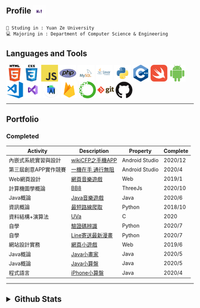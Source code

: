 ## Profile <img align="center" height="35" width="35" src="https://github.com/axuy312/axuy312/blob/main/hi.gif" />
    🏫 Studing in : Yuan Ze University
    💻 Majoring in : Department of Computer Science & Engineering
    
## Languages and Tools
<img align="center" height="45" width="45" src="https://github.com/axuy312/axuy312/blob/main/icon/html.png" /><img align="center" height="45" width="45" src="https://github.com/axuy312/axuy312/blob/main/icon/css.png" />
<img align="center" height="45" width="45" src="https://github.com/axuy312/axuy312/blob/main/icon/javascript.png" /> 
<img align="center" height="45" width="45" src="https://github.com/axuy312/axuy312/blob/main/icon/php.png" /> 
<img align="center" height="45" width="45" src="https://github.com/axuy312/axuy312/blob/main/icon/mysql.png" /> 
<img align="center" height="45" width="45" src="https://github.com/axuy312/axuy312/blob/main/icon/java.png" /> 
<img align="center" height="45" width="45" src="https://github.com/axuy312/axuy312/blob/main/icon/python.png" /> 
<img align="center" height="45" width="45" src="https://github.com/axuy312/axuy312/blob/main/icon/cpp.png" /> 
<img align="center" height="45" width="45" src="https://github.com/axuy312/axuy312/blob/main/icon/swift.png" /> 
<img align="center" height="45" width="45" src="https://github.com/axuy312/axuy312/blob/main/icon/android.png" /> 
<img align="center" height="45" width="45" src="https://github.com/axuy312/axuy312/blob/main/icon/VScode.png" /> 
<img align="center" height="45" width="45" src="https://github.com/axuy312/axuy312/blob/main/icon/visualstudio.png" /> 
<img align="center" height="45" width="45" src="https://github.com/axuy312/axuy312/blob/main/icon/androidstudio.png" /> 
<img align="center" height="45" width="45" src="https://github.com/axuy312/axuy312/blob/main/icon/firebase.png" /> 
<img align="center" height="45" width="45" src="https://github.com/axuy312/axuy312/blob/main/icon/anaconda.png" /> 
<img align="center" height="45" width="45" src="https://github.com/axuy312/axuy312/blob/main/icon/git.png" /> 
<img align="center" height="45" width="45" src="https://github.com/axuy312/axuy312/blob/main/icon/github.png" /> 
 
 
 
-----
    

## Portfolio  

### Completed
| Activity | Description | Property | Complete |
| --------- | ---------- | ---------| ----------|
| 內嵌式系統實習與設計 | [wikiCFP之手機APP](https://github.com/axuy312/wikiCFP_APP) | Android Studio | 2020/12 |
| 第三屆創意APP實作競賽 | [一機在手 通行無阻](https://github.com/axuy312/YZU_APP_Contest-YZUPass) | Android Studio | 2020/4 |
| Web網頁設計 | [網頁音樂遊戲](https://github.com/axuy312/Web_1071_FinalProject) | Web | 2019/1 |
| 計算機圖學概論 | [BB8](https://github.com/axuy312/ThreeJs_BB8) | ThreeJs | 2020/10 |
| Java概論 | [Java音樂遊戲](https://github.com/axuy312/Java_1082_FinalProject) | Java | 2020/6 |
| 資訊概論 | [最短路線爬取](https://github.com/axuy312/Python_1081_HomeworkProject) | Python | 2018/10 |
| 資料結構+演算法 | [UVa](https://github.com/axuy312/UVa) | C | 2020 |
| 自學 | [驗證碼辨識](https://github.com/axuy312/Python_YZU_CAPTCHA-Crawler) | Python | 2020/7 |
| 自學 | [Line寄送最新漫畫](https://github.com/axuy312/Python_Comic_Crawler-and-Line-sender) | Python | 2020/7 |
| 網站設計實務 | [網頁小遊戲](https://github.com/axuy312/Web_1072_FinalProject) | Web | 2019/6 |
| Java概論 | [Java小畫家](https://github.com/axuy312/Java_1082_Paint) | Java | 2020/5 |
| Java概論 | [Java小算盤](https://github.com/axuy312/Java_1082_Calculator) | Java | 2020/5 |
| 程式語言 | [iPhone小算盤](https://github.com/axuy312/Swift_1082_Calculator) | Java | 2020/4 |

------

<h2><details>
 <summary>Github Stats</summary>
    <img height = "260" align="center" src="https://github-readme-stats.vercel.app/api?username=axuy312&bg_color=30,00AEAE,AAAAFF&title_color=fff&text_color=fff" />
    <img height = "260" align="center" src="https://github-readme-stats.vercel.app/api/top-langs/?username=axuy312&bg_color=30,AAAAFF,00AEAE&title_color=fff&text_color=fff" />
</details></h3>
